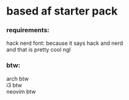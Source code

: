# based af starter pack

### requirements:

hack nerd font: because it says hack and nerd  
and that is pretty cool ngl

### btw:
arch btw  
i3 btw  
neovim btw  
